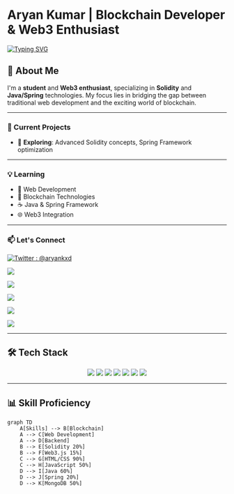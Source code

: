 # Aryan Kumar | Blockchain Developer & Web3 Enthusiast  

[![Typing SVG](https://readme-typing-svg.herokuapp.com?color=%2336BCF7&lines=Learning+Blockchain;Solidity;Java+%26+Spring+Enthusiast)](https://git.io/typing-svg)

## 👋 About Me

I'm a **student** and **Web3 enthusiast**, specializing in **Solidity** and **Java/Spring** technologies. My focus lies in bridging the gap between traditional web development and the exciting world of blockchain.

---

### 🚀 Current Projects

- 🌱 **Exploring**: Advanced Solidity concepts, Spring Framework optimization

---

### 💡 Learning

- 💬 Web Development
- 🔗 Blockchain Technologies
- ☕ Java & Spring Framework
- 🌐 Web3 Integration

---

### 📫 Let's Connect

<a href="https://twitter.com/aryankxd" target="_blank"><img src="https://img.shields.io/twitter/follow/aryankxd?style=social" alt="Twitter : @aryankxd"></a>

<a href="https://linkedin.com/in/aryankjsr" target="_blank"><img src="https://img.shields.io/badge/-LinkedIn-0077B5?style=flat-square&logo=linkedin&logoColor=white"></a>

<a href="https://stackoverflow.com/users/19245724" target="_blank"><img src="https://img.shields.io/badge/-Stack_Overflow-F48024?style=flat-square&logo=stack-overflow&logoColor=white"></a>

<a href="https://kaggle.com/arkrly" target="_blank"><img src="https://img.shields.io/badge/-Kaggle-20BEFF?style=flat-square&logo=kaggle&logoColor=white"></a>

<a href="https://instagram.com/aryankxd" target="_blank"><img src="https://img.shields.io/badge/-Instagram-E1306A?style=flat-square&logo=instagram&logoColor=white"></a>

<a href="https://discord.gg/qJNJ5WPj" target="_blank"><img src="https://img.shields.io/discord/708813647834786816?color=7289DA&label=Discord&logo=discord&style=flat-square"></a>

---

## 🛠️ Tech Stack

<p align="center">
  <img src="https://img.shields.io/badge/Solidity-363636?style=for-the-badge&logo=solidity&logoColor=white" />
  <img src="https://img.shields.io/badge/Java-ED8B00?style=for-the-badge&logo=java&logoColor=white" />
  <img src="https://img.shields.io/badge/Spring-6DB33F?style=for-the-badge&logo=spring&logoColor=white" />
  <img src="https://img.shields.io/badge/MongoDB-4EA94B?style=for-the-badge&logo=mongodb&logoColor=white" />
  <img src="https://img.shields.io/badge/MySQL-005C84?style=for-the-badge&logo=mysql&logoColor=white" />
  <img src="https://img.shields.io/badge/Git-F05032?style=for-the-badge&logo=git&logoColor=white" />
  <img src="https://img.shields.io/badge/Docker-2CA5E0?style=for-the-badge&logo=docker&logoColor=white" />
</p>

---

## 📊 Skill Proficiency

```mermaid
graph TD
    A[Skills] --> B[Blockchain]
    A --> C[Web Development]
    A --> D[Backend]
    B --> E[Solidity 20%]
    B --> F[Web3.js 15%]
    C --> G[HTML/CSS 90%]
    C --> H[JavaScript 50%]
    D --> I[Java 60%]
    D --> J[Spring 20%]
    D --> K[MongoDB 50%]
